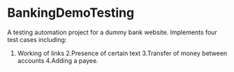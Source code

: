 # BankingDemoTesting
A testing automation project for a dummy bank website.
Implements four test cases including:
1. Working of links
2.Presence of certain text
3.Transfer of money between accounts
4.Adding a payee.
